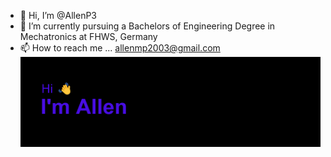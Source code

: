 - 👋 Hi, I’m @AllenP3
- 🌱 I’m currently pursuing a Bachelors of Engineering Degree in Mechatronics at FHWS, Germany
- 📫 How to reach me ... allenmp2003@gmail.com
[![MasterHead](header.png)](https://github.com/AllenP3)
<!---
AllenP3/AllenP3 is a ✨ special ✨ repository because its `README.md` (this file) appears on your GitHub profile.
You can click the Preview link to take a look at your changes.
--->
